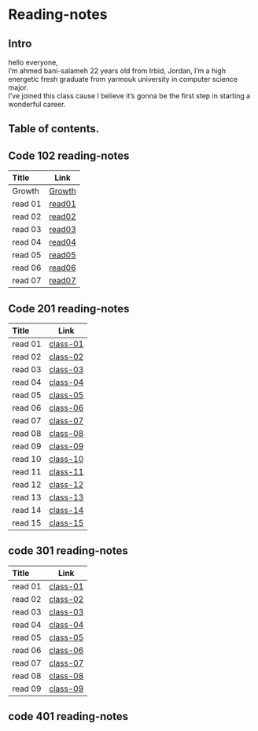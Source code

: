 # Reading-notes

## Intro

hello everyone,  
 I’m ahmed bani-salameh 22 years old from Irbid, Jordan, I’m a high energetic fresh graduate from yarmouk university in computer science major.  
  I’ve joined this class cause I believe it’s gonna be the first step in starting a wonderful career. 

## Table of contents. 

## Code 102 reading-notes 

| Title       | Link  | 
| :---        |    :----:   |
| Growth      | [Growth](https://ahmedbani.github.io/reading-notes/102/Growth)|
| read 01      | [read01](https://ahmedbani.github.io/reading-notes/102/read01)|
| read 02      | [read02](https://ahmedbani.github.io/reading-notes/102/read02)|
| read 03     | [read03](https://ahmedbani.github.io/reading-notes/102/read03)|
| read 04     | [read04](https://ahmedbani.github.io/reading-notes/102/read04)| 
| read 05 | [read05](https://ahmedbani.github.io/reading-notes/102/read05)|
| read 06 | [read06](https://ahmedbani.github.io/reading-notes/102/read06) |
| read 07 | [read07](https://ahmedbani.github.io/reading-notes/102/read07) |

## Code 201 reading-notes

| Title | Link |
| :-- | :--: |
| read 01|[class-01](https://ahmedbani.github.io/reading-notes/201/class-01)|
| read 02|[class-02](https://ahmedbani.github.io/reading-notes/201/class-02)|
| read 03|[class-03](https://ahmedbani.github.io/reading-notes/201/class-03)|
| read 04|[class-04](https://ahmedbani.github.io/reading-notes/201/class-04)|
| read 05|[class-05](https://ahmedbani.github.io/reading-notes/201/class-05)|
| read 06|[class-06](https://ahmedbani.github.io/reading-notes/201/class-06)|
| read 07|[class-07](https://ahmedbani.github.io/reading-notes/201/class-07)|
| read 08|[class-08](https://ahmedbani.github.io/reading-notes/201/class-08)|
| read 09|[class-09](https://ahmedbani.github.io/reading-notes/201/class-09)|
| read 10|[class-10](https://ahmedbani.github.io/reading-notes/201/class-10)|
| read 11|[class-11](https://ahmedbani.github.io/reading-notes/201/class-11)|
| read 12|[class-12](https://ahmedbani.github.io/reading-notes/201/class-12)|
| read 13|[class-13](https://ahmedbani.github.io/reading-notes/201/class-13)|
| read 14|[class-14](https://ahmedbani.github.io/reading-notes/201/class-14)|
| read 15|[class-15](https://ahmedbani.github.io/reading-notes/201/class-15)|

## code 301 reading-notes

| Title | Link |
| :-- | :--: |
| read 01 |[class-01](https://ahmedbani.github.io/reading-notes/301/class-01)|
| read 02 |[class-02](https://ahmedbani.github.io/reading-notes/301/class-02)|
| read 03 |[class-03](https://ahmedbani.github.io/reading-notes/301/class-03)|
| read 04 |[class-04](https://ahmedbani.github.io/reading-notes/301/class-04)|
| read 05 |[class-05](https://ahmedbani.github.io/reading-notes/301/class-05)|
| read 06 |[class-06](https://ahmedbani.github.io/reading-notes/301/class-06)|
| read 07 |[class-07](https://ahmedbani.github.io/reading-notes/301/class-07)|
| read 08 |[class-08](https://ahmedbani.github.io/reading-notes/301/class-08)|
| read 09 |[class-09](https://ahmedbani.github.io/reading-notes/301/class-09)|


## code 401 reading-notes
